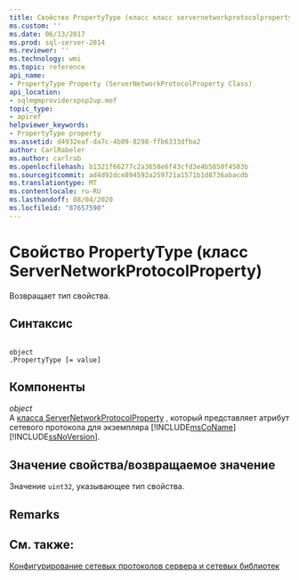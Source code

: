 ```yaml
---
title: Свойство PropertyType (класс класс servernetworkprotocolproperty) | Документация Майкрософт
ms.custom: ''
ms.date: 06/13/2017
ms.prod: sql-server-2014
ms.reviewer: ''
ms.technology: wmi
ms.topic: reference
api_name:
- PropertyType Property (ServerNetworkProtocolProperty Class)
api_location:
- sqlmgmproviderxpsp2up.mof
topic_type:
- apiref
helpviewer_keywords:
- PropertyType property
ms.assetid: d4932eaf-da7c-4b09-8298-ffb6333dfba2
author: CarlRabeler
ms.author: carlrab
ms.openlocfilehash: b1321f66277c2a3658e6f43cfd3e4b5850f4503b
ms.sourcegitcommit: ad4d92dce894592a259721a1571b1d8736abacdb
ms.translationtype: MT
ms.contentlocale: ru-RU
ms.lasthandoff: 08/04/2020
ms.locfileid: "87657590"
---
```

# <a name="propertytype-property-servernetworkprotocolproperty-class"></a>Свойство PropertyType (класс ServerNetworkProtocolProperty)
  Возвращает тип свойства.  
  
## <a name="syntax"></a>Синтаксис  
  
```  
  
object  
.PropertyType [= value]  
```  
  
## <a name="parts"></a>Компоненты  
 *object*  
 A [класса ServerNetworkProtocolProperty](servernetworkprotocolproperty-class.md) , который представляет атрибут сетевого протокола для экземпляра [!INCLUDE[msCoName](../../../includes/msconame-md.md)] [!INCLUDE[ssNoVersion](../../../includes/ssnoversion-md.md)].  
  
## <a name="property-valuereturn-value"></a>Значение свойства/возвращаемое значение  
 Значение `uint32`, указывающее тип свойства.  
  
## <a name="remarks"></a>Remarks  
  
## <a name="see-also"></a>См. также:  
 [Конфигурирование сетевых протоколов сервера и сетевых библиотек](https://msdn.microsoft.com/library/ms177485\(v=sql.100\).aspx)  
  
  
